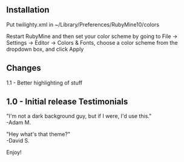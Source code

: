 Installation
----------------

Put twilighty.xml in  ~/Library/Preferences/RubyMine10/colors

Restart RubyMine and then set your color scheme by going to File -> Settings -> Editor -> Colors & Fonts, choose a color scheme from the dropdown box, and click Apply

Changes
----------------
1.1 - Better highlighting of stuff

1.0 - Initial release
Testimonials
----------------

"I'm not a dark background guy, but if I were, I'd use this."  
-Adam M.

"Hey what's that theme?"  
-David S.

Enjoy!

